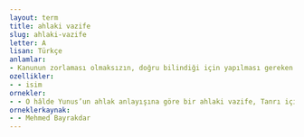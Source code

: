```yaml
---
layout: term
title: ahlaki vazife
slug: ahlaki-vazife
letter: A
lisan: Türkçe
anlamlar:
- Kanunun zorlaması olmaksızın, doğru bilindiği için yapılması gereken işler
ozellikler:
- - isim
ornekler:
- - O hâlde Yunus’un ahlak anlayışına göre bir ahlaki vazife, Tanrı için yapılmasa bile ahlakidir ve kendi başına bir değeri vardır.
orneklerkaynak:
- - Mehmed Bayrakdar
---
```

